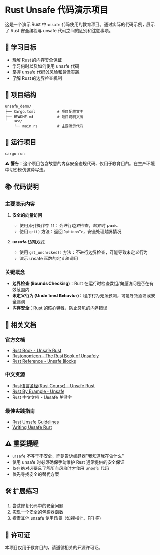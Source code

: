 # Rust Unsafe 代码演示项目

这是一个演示 Rust 中 `unsafe` 代码使用的教育项目。通过实际的代码示例，展示了 Rust 安全编程与 unsafe 代码之间的区别和注意事项。

## 🎯 学习目标

- 理解 Rust 的内存安全保证
- 学习何时以及如何使用 unsafe 代码
- 掌握 unsafe 代码的风险和最佳实践
- 了解 Rust 的边界检查机制

## 📁 项目结构

```
unsafe_demo/
├── Cargo.toml          # 项目配置文件
├── README.md           # 项目说明文档
└── src/
    └── main.rs         # 主要演示代码
```

## 🚀 运行项目

```bash
cargo run
```

**⚠️ 警告**：这个项目包含故意的内存安全违规代码，仅用于教育目的。在生产环境中切勿模仿这种写法。

## 📚 代码说明

### 主要演示内容

1. **安全的向量访问**
   - 使用索引操作符 `[]`：会进行边界检查，越界时 panic
   - 使用 `get()` 方法：返回 `Option<T>`，安全处理越界情况

2. **unsafe 访问方式**
   - 使用 `get_unchecked()` 方法：不进行边界检查，可能导致未定义行为
   - 演示 unsafe 函数的定义和调用

### 关键概念

- **边界检查 (Bounds Checking)**：Rust 在运行时检查数组/向量访问是否在有效范围内
- **未定义行为 (Undefined Behavior)**：程序行为无法预测，可能导致崩溃或安全漏洞
- **内存安全**：Rust 的核心特性，防止常见的内存错误

## 🔗 相关文档

### 官方文档
- [Rust Book - Unsafe Rust](https://doc.rust-lang.org/book/ch19-01-unsafe-rust.html)
- [Rustonomicon - The Rust Book of Unsafety](https://doc.rust-lang.org/nomicon/)
- [Rust Reference - Unsafe Blocks](https://doc.rust-lang.org/reference/unsafe-blocks.html)

### 中文资源
- [Rust语言圣经(Rust Course) - Unsafe Rust](https://course.rs/advance/unsafe.html)
- [Rust By Example - Unsafe](https://rustwiki.org/zh-CN/rust-by-example/unsafe.html)
- [Rust 中文文档 - Unsafe 关键字](https://www.rustwiki.org.cn/keyword/unsafe.html)

### 最佳实践指南
- [Rust Unsafe Guidelines](https://rust-lang.github.io/unsafe-code-guidelines/)
- [Writing Unsafe Rust](https://doc.rust-lang.org/nightly/nomicon/writing-unsafe-rust.html)

## ⚠️ 重要提醒

- `unsafe` 不等于不安全，而是告诉编译器"我知道我在做什么"
- 使用 unsafe 时必须确保手动维护 Rust 通常提供的安全保证
- 仅在绝对必要且了解所有风险时才使用 unsafe 代码
- 优先寻找安全的替代方案

## 🛠️ 扩展练习

1. 尝试修复代码中的安全问题
2. 实现一个安全的包装器函数
3. 探索其他 unsafe 使用场景（如裸指针、FFI 等）

## 📄 许可证

本项目仅用于教育目的，请遵循相关的开源许可证。